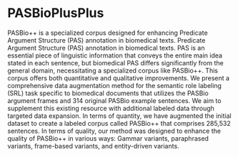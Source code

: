 # PASBioPlusPlus
PASBio++ is a specialized corpus designed for enhancing Predicate Argument Structure (PAS) annotation in biomedical texts. Predicate Argument Structure (PAS) annotation in biomedical texts. PAS is an essential piece of linguistic information that conveys the entire main idea stated in each sentence, but biomedical PAS differs significantly from the general domain, necessitating a specialized corpus like PASBio++. This corpus offers both quantitative and qualitative improvements.
We present a comprehensive data augmentation method for the semantic role labeling (SRL) task specific to biomedical documents that utilizes the PASBio argument frames and 314 original PASBio example sentences. We aim to supplement this existing resource with additional labeled data through targeted data expansion. In terms of quantity, we have augmented the initial dataset to create a labeled corpus called PASBio++ that comprises 285,532 sentences. In terms of quality, our method was designed to enhance the quality of PASBio++ in various ways: Gammar variants, paraphrased variants, frame-based variants, and entity-driven variants.
